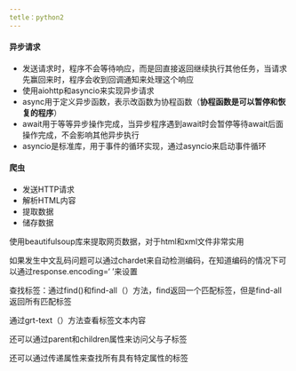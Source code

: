 ```yaml
---
tetle：python2
---
```


#### 异步请求

- 发送请求时，程序不会等待响应，而是回直接返回继续执行其他任务，当请求先赢回来时，程序会收到回调通知来处理这个响应
- 使用aiohttp和asyncio来实现异步请求
- async用于定义异步函数，表示改函数为协程函数（**协程函数是可以暂停和恢复的程序**）
- await用于等等异步操作完成，当异步程序遇到await时会暂停等待await后面操作完成，不会影响其他异步执行
- asyncio是标准库，用于事件的循环实现，通过asyncio来启动事件循环



#### 爬虫

- 发送HTTP请求
- 解析HTML内容
- 提取数据
- 储存数据

使用beautifulsoup库来提取网页数据，对于html和xml文件非常实用

如果发生中文乱码问题可以通过chardet来自动检测编码，在知道编码的情况下可以通过response.encoding=‘  ’来设置

查找标签：通过find()和find-all（）方法，find返回一个匹配标签，但是find-all返回所有匹配标签

通过grt-text（）方法查看标签文本内容

还可以通过parent和children属性来访问父与子标签

还可以通过传递属性来查找所有具有特定属性的标签

